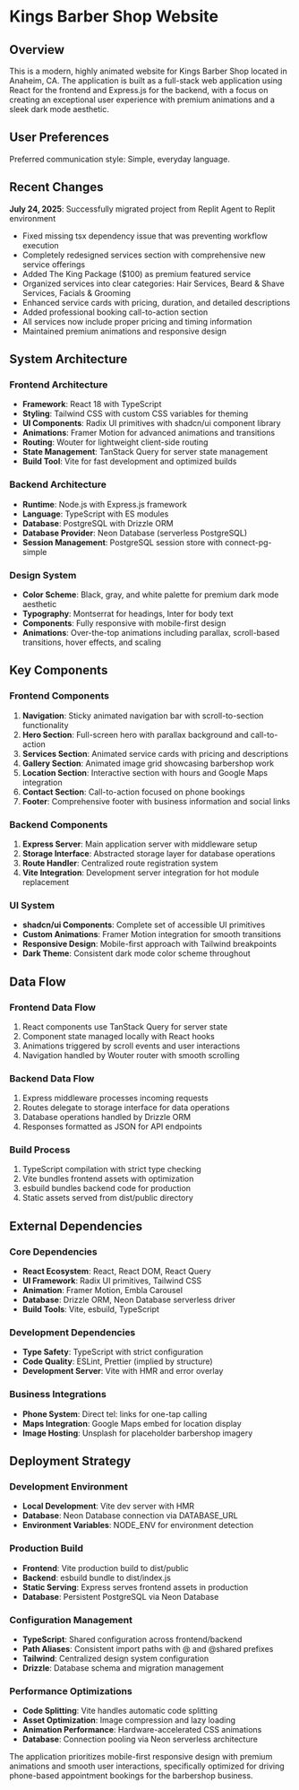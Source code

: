 # Kings Barber Shop Website

## Overview

This is a modern, highly animated website for Kings Barber Shop located in Anaheim, CA. The application is built as a full-stack web application using React for the frontend and Express.js for the backend, with a focus on creating an exceptional user experience with premium animations and a sleek dark mode aesthetic.

## User Preferences

Preferred communication style: Simple, everyday language.

## Recent Changes

**July 24, 2025**: Successfully migrated project from Replit Agent to Replit environment
- Fixed missing tsx dependency issue that was preventing workflow execution
- Completely redesigned services section with comprehensive new service offerings
- Added The King Package ($100) as premium featured service
- Organized services into clear categories: Hair Services, Beard & Shave Services, Facials & Grooming
- Enhanced service cards with pricing, duration, and detailed descriptions
- Added professional booking call-to-action section
- All services now include proper pricing and timing information
- Maintained premium animations and responsive design

## System Architecture

### Frontend Architecture
- **Framework**: React 18 with TypeScript
- **Styling**: Tailwind CSS with custom CSS variables for theming
- **UI Components**: Radix UI primitives with shadcn/ui component library
- **Animations**: Framer Motion for advanced animations and transitions
- **Routing**: Wouter for lightweight client-side routing
- **State Management**: TanStack Query for server state management
- **Build Tool**: Vite for fast development and optimized builds

### Backend Architecture
- **Runtime**: Node.js with Express.js framework
- **Language**: TypeScript with ES modules
- **Database**: PostgreSQL with Drizzle ORM
- **Database Provider**: Neon Database (serverless PostgreSQL)
- **Session Management**: PostgreSQL session store with connect-pg-simple

### Design System
- **Color Scheme**: Black, gray, and white palette for premium dark mode aesthetic
- **Typography**: Montserrat for headings, Inter for body text
- **Components**: Fully responsive with mobile-first design
- **Animations**: Over-the-top animations including parallax, scroll-based transitions, hover effects, and scaling

## Key Components

### Frontend Components
1. **Navigation**: Sticky animated navigation bar with scroll-to-section functionality
2. **Hero Section**: Full-screen hero with parallax background and call-to-action
3. **Services Section**: Animated service cards with pricing and descriptions
4. **Gallery Section**: Animated image grid showcasing barbershop work
5. **Location Section**: Interactive section with hours and Google Maps integration
6. **Contact Section**: Call-to-action focused on phone bookings
7. **Footer**: Comprehensive footer with business information and social links

### Backend Components
1. **Express Server**: Main application server with middleware setup
2. **Storage Interface**: Abstracted storage layer for database operations
3. **Route Handler**: Centralized route registration system
4. **Vite Integration**: Development server integration for hot module replacement

### UI System
- **shadcn/ui Components**: Complete set of accessible UI primitives
- **Custom Animations**: Framer Motion integration for smooth transitions
- **Responsive Design**: Mobile-first approach with Tailwind breakpoints
- **Dark Theme**: Consistent dark mode color scheme throughout

## Data Flow

### Frontend Data Flow
1. React components use TanStack Query for server state
2. Component state managed locally with React hooks
3. Animations triggered by scroll events and user interactions
4. Navigation handled by Wouter router with smooth scrolling

### Backend Data Flow
1. Express middleware processes incoming requests
2. Routes delegate to storage interface for data operations
3. Database operations handled by Drizzle ORM
4. Responses formatted as JSON for API endpoints

### Build Process
1. TypeScript compilation with strict type checking
2. Vite bundles frontend assets with optimization
3. esbuild bundles backend code for production
4. Static assets served from dist/public directory

## External Dependencies

### Core Dependencies
- **React Ecosystem**: React, React DOM, React Query
- **UI Framework**: Radix UI primitives, Tailwind CSS
- **Animation**: Framer Motion, Embla Carousel
- **Database**: Drizzle ORM, Neon Database serverless driver
- **Build Tools**: Vite, esbuild, TypeScript

### Development Dependencies
- **Type Safety**: TypeScript with strict configuration
- **Code Quality**: ESLint, Prettier (implied by structure)
- **Development Server**: Vite with HMR and error overlay

### Business Integrations
- **Phone System**: Direct tel: links for one-tap calling
- **Maps Integration**: Google Maps embed for location display
- **Image Hosting**: Unsplash for placeholder barbershop imagery

## Deployment Strategy

### Development Environment
- **Local Development**: Vite dev server with HMR
- **Database**: Neon Database connection via DATABASE_URL
- **Environment Variables**: NODE_ENV for environment detection

### Production Build
- **Frontend**: Vite production build to dist/public
- **Backend**: esbuild bundle to dist/index.js
- **Static Serving**: Express serves frontend assets in production
- **Database**: Persistent PostgreSQL via Neon Database

### Configuration Management
- **TypeScript**: Shared configuration across frontend/backend
- **Path Aliases**: Consistent import paths with @ and @shared prefixes
- **Tailwind**: Centralized design system configuration
- **Drizzle**: Database schema and migration management

### Performance Optimizations
- **Code Splitting**: Vite handles automatic code splitting
- **Asset Optimization**: Image compression and lazy loading
- **Animation Performance**: Hardware-accelerated CSS animations
- **Database**: Connection pooling via Neon serverless architecture

The application prioritizes mobile-first responsive design with premium animations and smooth user interactions, specifically optimized for driving phone-based appointment bookings for the barbershop business.